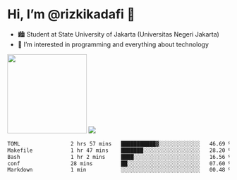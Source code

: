 # Hi, I’m @rizkikadafi 👋
- 🏙 Student at State University of Jakarta (Universitas Negeri Jakarta)
- 👀 I’m interested in programming and everything about technology
<img height="180em" src="https://github-readme-stats.vercel.app/api?username=rizkikadafi&show_icons=true&hide_border=true&&count_private=true&include_all_commits=true" />
<img src="https://github-readme-stats.vercel.app/api/top-langs/?username=rizkikadafi&show_icons=true&hide_border=true&&count_private=true&include_all_commits=true" />

<!--START_SECTION:waka-->

```txt
TOML                2 hrs 57 mins   ███████████▓░░░░░░░░░░░░░   46.69 %
Makefile            1 hr 47 mins    ███████░░░░░░░░░░░░░░░░░░   28.20 %
Bash                1 hr 2 mins     ████░░░░░░░░░░░░░░░░░░░░░   16.56 %
conf                28 mins         ██░░░░░░░░░░░░░░░░░░░░░░░   07.60 %
Markdown            1 min           ░░░░░░░░░░░░░░░░░░░░░░░░░   00.48 %
```

<!--END_SECTION:waka-->

<!---
rizkikadafi/rizkikadafi is a ✨ special ✨ repository because its `README.md` (this file) appears on your GitHub profile.
You can click the Preview link to take a look at your changes.
--->

